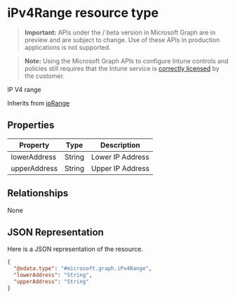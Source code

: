 ﻿# iPv4Range resource type

> **Important:** APIs under the / beta version in Microsoft Graph are in preview and are subject to change. Use of these APIs in production applications is not supported.

> **Note:** Using the Microsoft Graph APIs to configure Intune controls and policies still requires that the Intune service is [correctly licensed](https://go.microsoft.com/fwlink/?linkid=839381) by the customer.

IP V4 range

Inherits from [ipRange](../resources/intune_mam_iprange.md)

## Properties
|Property|Type|Description|
|---|---|---|
|lowerAddress|String|Lower IP Address|
|upperAddress|String|Upper IP Address|

## Relationships
None
## JSON Representation
Here is a JSON representation of the resource.
<!-- {
  "blockType": "resource",
  "keyProperty": "id",
  "@odata.type": "microsoft.graph.iPv4Range"
}
-->
```json
{
  "@odata.type": "#microsoft.graph.iPv4Range",
  "lowerAddress": "String",
  "upperAddress": "String"
}
```



